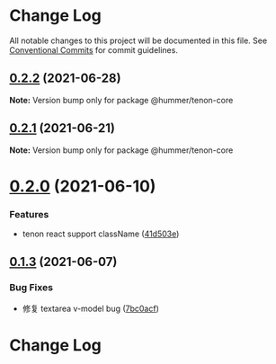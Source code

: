 # Change Log

All notable changes to this project will be documented in this file.
See [Conventional Commits](https://conventionalcommits.org) for commit guidelines.

## [0.2.2](https://github.com/didi/Hummer/compare/@hummer/tenon-core@0.2.1...@hummer/tenon-core@0.2.2) (2021-06-28)

**Note:** Version bump only for package @hummer/tenon-core





## [0.2.1](https://github.com/didi/Hummer/compare/@hummer/tenon-core@0.2.0...@hummer/tenon-core@0.2.1) (2021-06-21)

**Note:** Version bump only for package @hummer/tenon-core





# [0.2.0](https://github.com/didi/Hummer/compare/@hummer/tenon-core@0.1.3...@hummer/tenon-core@0.2.0) (2021-06-10)


### Features

* tenon react support className ([41d503e](https://github.com/didi/Hummer/commit/41d503ebbc6f75bebaa5a23739e65c1f6f7b5ddc))





## [0.1.3](https://github.com/didi/Hummer/compare/@hummer/tenon-core@0.1.2...@hummer/tenon-core@0.1.3) (2021-06-07)


### Bug Fixes

* 修复 textarea v-model bug ([7bc0acf](https://github.com/didi/Hummer/commit/7bc0acf4ec4c7547c2b6923e1dc220c6176d458e))





# Change Log

